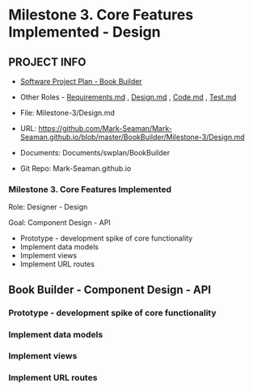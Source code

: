 # Milestone 3. Core Features Implemented - Design


## PROJECT INFO

* [Software Project Plan - Book Builder](Index.md)

* Other Roles - [Requirements.md](Requirements.md)
, [Design.md](Design.md)
, [Code.md](Code.md)
, [Test.md](Test.md)



* File: Milestone-3/Design.md

* URL: https://github.com/Mark-Seaman/Mark-Seaman.github.io/blob/master/BookBuilder/Milestone-3/Design.md

* Documents: Documents/swplan/BookBuilder

* Git Repo: Mark-Seaman.github.io




### Milestone 3. Core Features Implemented



Role: Designer - Design

Goal: Component Design - API

* Prototype - development spike of core functionality
* Implement data models
* Implement views
* Implement URL routes



## Book Builder - Component Design - API



### Prototype - development spike of core functionality


### Implement data models


### Implement views


### Implement URL routes
